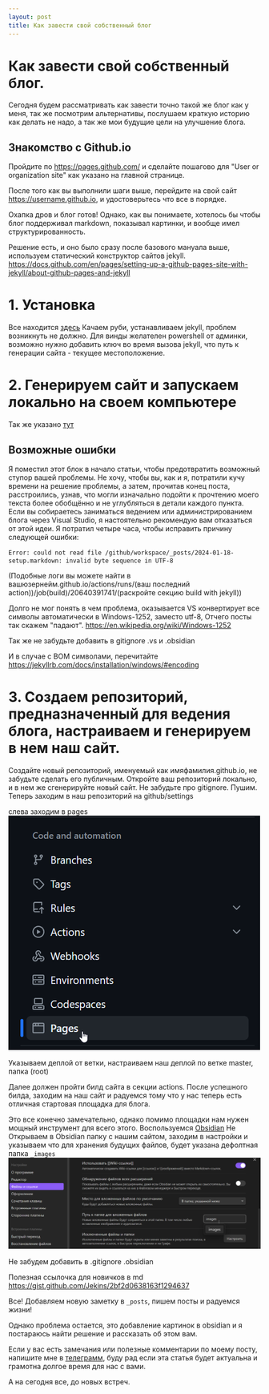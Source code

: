 ```yaml
---
layout: post
title: Как завести свой собственный блог
---
```

# Как завести свой собственный блог.

Сегодня будем рассматривать как завести точно такой же блог как у меня, так же посмотрим альтернативы, послушаем краткую историю как делать не надо, а так же мои будущие цели на улучшение блога.

## Знакомство с Github.io

Пройдите по https://pages.github.com/ и сделайте пошагово для "User or organization site" как указано на главной странице.

После того как вы выполнили шаги выше, перейдите на свой сайт https://username.github.io, и удостоверьтесь что все в порядке.

Охапка дров и блог готов! Однако, как вы понимаете, хотелось бы чтобы блог поддерживал markdown, показывал картинки, и вообще имел структурированность.

Решение есть, и оно было сразу после базового мануала выше, используем статический конструктор сайтов jekyll.
https://docs.github.com/en/pages/setting-up-a-github-pages-site-with-jekyll/about-github-pages-and-jekyll

# 1. Установка
Все находится [здесь](https://jekyllrb.com/docs/installation/)
Качаем руби, устанавливаем jekyll, проблем возникнуть не должно. Для винды желателен powershell от админки, возможно нужно добавить ключ во время вызова jekyll, что путь к генерации сайта - текущее местоположение.
# 2. Генерируем сайт и запускаем локально на своем компьютере
Так же указано [тут](https://jekyllrb.com/docs/step-by-step/01-setup/#build)
## Возможные ошибки
  
Я поместил этот блок в начало статьи, чтобы предотвратить возможный ступор вашей проблемы. Не хочу, чтобы вы, как и я, потратили кучу времени на решение проблемы, а затем, прочитав конец поста, расстроились, узнав, что могли изначально подойти к прочтению моего текста более обобщённо и не углубляться в детали каждого пункта. Если вы собираетесь заниматься ведением или администрированием блога через Visual Studio, я настоятельно рекомендую вам отказаться от этой идеи. Я потратил четыре часа, чтобы исправить причину следующей ошибки:

```
Error: could not read file /github/workspace/_posts/2024-01-18-setup.markdown: invalid byte sequence in UTF-8
```
(Подобные логи вы можете найти в вашюзернейм.github.io/actions/runs/(ваш последний action))/job(build)/20640391741/(раскройте секцию build with jekyll))

Долго не мог понять в чем проблема, оказывается VS конвертирует все символы автоматически в Windows-1252, заместо utf-8, Отчего посты так скажем "падают".
https://en.wikipedia.org/wiki/Windows-1252

Так же не забудьте добавить в gitignore .vs и .obsidian

И в случае с BOM символами, перечитайте https://jekyllrb.com/docs/installation/windows/#encoding

# 3. Создаем репозиторий, предназначенный для ведения блога, настраиваем и генерируем в нем наш сайт.
Создайте новый репозиторий, именуемый как имяфамилия.github.io, не забудьте сделать его публичным.
Откройте ваш репозиторий локально, и в нем же сгенерируйте новый сайт.
Не забудьте про gitignore.
Пушим.
Теперь заходим в наш репозиторий на github/settings

слева заходим в pages
![My helpful screenshot](Files/20240123014930.png)

Указываем деплой от ветки, настраиваем наш деплой по ветке master, папка (root)


Далее должен пройти билд сайта в секции actions.
После успешного билда, заходим на наш сайт и радуемся тому что у нас теперь есть отличная стартовая площадка для блога.

Это все конечно замечательно, однако помимо площадки нам нужен мощный инструмент для всего этого. Воспользуемся [Obsidian](https://obsidian.md/)
Не
Открываем в Obsidian папку с нашим сайтом, заходим в настройки и указываем что для хранения будущих файлов, будет указана дефолтная папка `_images`
![My helpful screenshot](Files/20240123020120.png)

Не забудем добавить в .gitignore .obsidian

Полезная ссылочка для новичков в md
https://gist.github.com/Jekins/2bf2d0638163f1294637

Все! Добавляем новую заметку в `_posts`, пишем посты и радуемся жизни!

Однако проблема остается, это добавление картинок в obsidian и я постараюсь найти решение и рассказать об этом вам.

Если у вас есть замечания или полезные комментарии по моему посту, напишите мне в [телеграмм](https://t.me/Matkorimov), буду рад если эта статья будет актуальна и грамотна долгое время для нас с вами.

А на сегодня все, до новых встреч.
